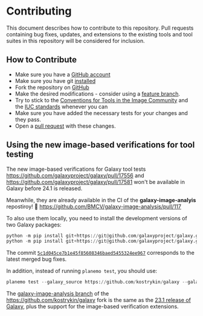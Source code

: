 # Contributing

This document describes how to contribute to this repository. Pull
requests containing bug fixes, updates, and extensions to the existing
tools and tool suites in this repository will be considered for
inclusion.

## How to Contribute

* Make sure you have a [GitHub account](https://github.com/signup/free)
* Make sure you have git [installed](https://help.github.com/articles/set-up-git)
* Fork the repository on [GitHub](https://github.com/BMCV/galaxy-image-analysis/fork)
* Make the desired modifications - consider using a [feature branch](https://github.com/Kunena/Kunena-Forum/wiki/Create-a-new-branch-with-git-and-manage-branches).
* Try to stick to the [Conventions for Tools in the Image Community](https://github.com/elixir-europe/biohackathon-projects-2023/blob/main/16/conventions.md) and the [IUC standards](http://galaxy-iuc-standards.readthedocs.org/en/latest/) whenever you can
* Make sure you have added the necessary tests for your changes and they pass.
* Open a [pull request](https://help.github.com/articles/using-pull-requests) with these changes.

## Using the new image-based verifications for tool testing

The new image-based verifications for Galaxy tool tests https://github.com/galaxyproject/galaxy/pull/17556 and https://github.com/galaxyproject/galaxy/pull/17581 won't be available in Galaxy before 24.1 is released.

Meanwhile, they are already available in the CI of the **galaxy-image-analyis** repostiroy! 🎉 https://github.com/BMCV/galaxy-image-analysis/pull/117

To also use them locally, you need to install the development versions of two Galaxy packages:
```python
python -m pip install git+https://git@github.com/galaxyproject/galaxy.git@5c1d045ce7b1e45f85608346baed5455324ee967#subdirectory=packages/util
python -m pip install git+https://git@github.com/galaxyproject/galaxy.git@5c1d045ce7b1e45f85608346baed5455324ee967#subdirectory=packages/tool_util
```

The commit [`5c1d045ce7b1e45f85608346baed5455324ee967`](https://github.com/galaxyproject/galaxy/commit/5c1d045ce7b1e45f85608346baed5455324ee967) corresponds to the latest merged bug fixes.

In addition, instead of running `planemo test`, you should use:
```python
planemo test --galaxy_source https://github.com/kostrykin/galaxy --galaxy_branch galaxy-image-analysis
```
The [galaxy-image-analysis branch](https://github.com/kostrykin/galaxy/tree/galaxy-image-analysis) of the <https://github.com/kostrykin/galaxy> fork is the same as the [23.1 release of Galaxy](https://github.com/galaxyproject/galaxy/tree/release_23.1), plus the support for the image-based verification extensions.
